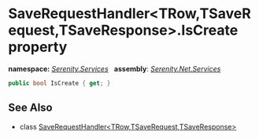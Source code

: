 # SaveRequestHandler&lt;TRow,TSaveRequest,TSaveResponse&gt;.IsCreate property
**namespace:** *[Serenity.Services](../../README.md#serenity.services-namespace)*   **assembly**: *[Serenity.Net.Services](../../README.md)*

```csharp
public bool IsCreate { get; }
```

## See Also

* class [SaveRequestHandler&lt;TRow,TSaveRequest,TSaveResponse&gt;](../SaveRequestHandler-3.md)